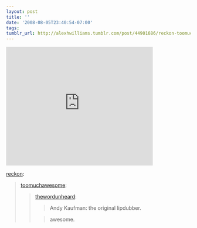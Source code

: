```yaml
---
layout: post
title: ''
date: '2008-08-05T23:40:54-07:00'
tags: 
tumblr_url: http://alexhwilliams.tumblr.com/post/44901686/reckon-toomuchawesome-thewordunheard-andy
---
```

<iframe width="400" height="323" src="http://www.youtube.com/embed/Yfsrg28jE7k?wmode=transparent&autohide=1&egm=0&hd=1&iv_load_policy=3&modestbranding=1&rel=0&showinfo=0&showsearch=0" frameborder="0" allowfullscreen></iframe><br/><p><a href="http://reckon.tumblr.com/post/44877189/toomuchawesome-thewordunheard-andy-kaufman">reckon</a>:</p>
<blockquote>
<p><a href="http://toomuchawesome.tumblr.com/post/44876494/thewordunheard-andy-kaufman-the-original">toomuchawesome</a>:</p>
<blockquote>
<p><a href="http://thewordunheard.tumblr.com/post/44875992/andy-kaufman-the-original-lipdubber">thewordunheard</a>:</p>
<blockquote>Andy Kaufman: the original lipdubber.</blockquote>
<blockquote>awesome.<br/></blockquote>
</blockquote>
</blockquote>
